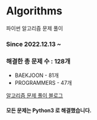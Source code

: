 # Algorithms
파이썬 알고리즘 문제 풀이
### Since 2022.12.13 ~
### 해결한 총 문제 수 : 128개
- BAEKJOON - 81개
- PROGRAMMERS - 47개

[알고리즘 문제 풀이 블로그](https://monzheld.tistory.com/category/%E2%8C%A8%EF%B8%8F%20Algorithms)
#### 모든 문제는 Python3 로 해결했습니다.
